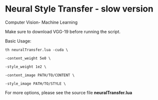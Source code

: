 # Neural Style Transfer - slow version
Computer Vision- Machine Learning

Make sure to download VGG-19 before running the script.

Basic Usage:

    th neuralTransfer.lua -cuda \

    -content_weight 5e0 \
  
    -style_weight 1e2 \
  
    -content_image PATH/TO/CONTENT \
  
    -style_image PATH/TO/STYLE \

For more options, please see the source file **neuralTransfer.lua**
